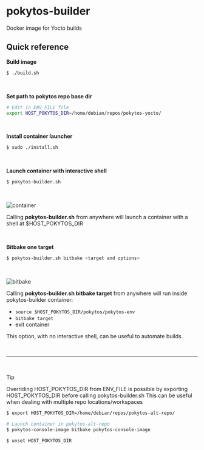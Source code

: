 # pokytos-builder
Docker image for Yocto builds

## Quick reference

**Build image**
```Bash
$ ./build.sh
```
<br/>

**Set path to pokytos repo base dir**
```Bash
# Edit in ENV_FILE file
export HOST_POKYTOS_DIR=/home/debian/repos/pokytos-yocto/
```
<br/>

**Install container launcher**
```Bash
$ sudo ./install.sh
```
<br/>

**Launch container with interactive shell**
```Bash
$ pokytos-builder.sh
```
<br/>

![container](./build_and_launch_shell.gif)

Calling **pokytos-builder.sh** from anywhere will launch a container with a shell at $HOST_POKYTOS_DIR

<br/>

**Bitbake one target**
```Bash
$ pokytos-builder.sh bitbake <target and options>
```
<br/>

![bitbake](./bitbake.gif)

Calling **pokytos-builder.sh bitbake target** from anywhere will run inside pokytos-builder container:
* `source $HOST_POKYTOS_DIR/pokytos/pokytos-env`
* `bitbake target`
* exit container

This option, with no interactive shell, can be useful to automate builds.

<br/>

---
<br/>

> [!TIP]
> Overriding HOST_POKYTOS_DIR from ENV_FILE is possible by exporting HOST_POKYTOS_DIR before calling pokytos-builder.sh
> This can be useful when dealing with multiple repo locations/workspaces

```Bash
$ export HOST_POKYTOS_DIR=/home/debian/repos/pokytos-alt-repo/

# Launch container in pokytos-alt-repo
$ pokytos-console-image bitbake pokytos-console-image

$ unset HOST_POKYTOS_DIR
```